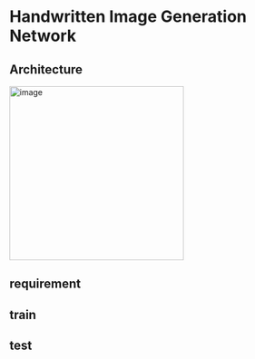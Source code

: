 # Handwritten Image Generation Network

## Architecture
<img width="307" alt="image" src="https://github.com/Tim3s/font_generation/assets/84570397/a26702cc-f26b-4a7a-9ca4-cd85700b2b60">

## requirement

## train

## test
